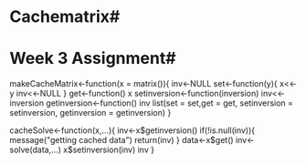 # Cachematrix#
# Week 3 Assignment#

makeCacheMatrix<-function(x = matrix()){
        inv<-NULL
        set<-function(y){
                x<<-y
                inv<<-NULL
        }
        get<-function() x
        setinversion<-function(inversion) inv<<-inversion
        getinversion<-function() inv
        list(set = set,get = get,
             setinversion = setinversion,
             getinversion = getinversion)
}


cacheSolve<-function(x,...){
        inv<-x$getinversion()
        if(!is.null(inv)){
                message("getting cached data")
                return(inv)
        }
        data<-x$get()
        inv<-solve(data,...)
        x$setinversion(inv)
        inv
}
